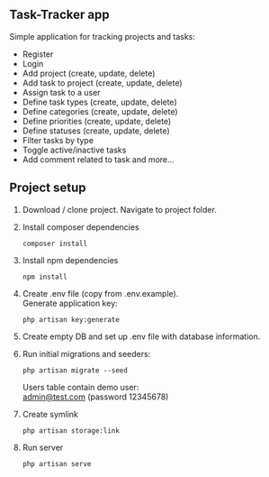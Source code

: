 ## Task-Tracker app

Simple application for tracking projects and tasks:

-   Register
-   Login
-   Add project (create, update, delete)
-   Add task to project (create, update, delete)
-   Assign task to a user
-   Define task types (create, update, delete)
-   Define categories (create, update, delete)
-   Define priorities (create, update, delete)
-   Define statuses (create, update, delete)
-   Filter tasks by type
-   Toggle active/inactive tasks
-   Add comment related to task and more...

## Project setup

1.  Download / clone project. Navigate to project folder.</br>
2.  Install composer dependencies

    ```
    composer install
    ```

3.  Install npm dependencies

    ```
    npm install
    ```

4.  Create .env file (copy from .env.example).</br>
    Generate application key:</br>

    ```
    php artisan key:generate
    ```

5.  Create empty DB and set up .env file with database information.</br>
6.  Run initial migrations and seeders:

    ```
    php artisan migrate --seed
    ```

    Users table contain demo user:</br>
    admin@test.com (password 12345678)</br>

7.  Create symlink

    ```
    php artisan storage:link
    ```

8.  Run server

    ```
    php artisan serve
    ```
